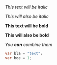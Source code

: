 

*This text will be italic*

_This will also be italic_

**This text will be bold**

__This will also be bold__

_You **can** combine them_

``` c#
var bla = "text";
var boe = 1;
```
